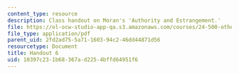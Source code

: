 ```yaml
---
content_type: resource
description: Class handout on Moran's 'Authority and Estrangement.'
file: https://ol-ocw-studio-app-qa.s3.amazonaws.com/courses/24-500-other-minds-spring-2003/10397c231b68367ad2254bffd64951f6_h6_24500s03.pdf
file_type: application/pdf
parent_uid: 2fd2ad75-5a71-1603-94c2-46dd44871d56
resourcetype: Document
title: Handout 6
uid: 10397c23-1b68-367a-d225-4bffd64951f6
---
```

